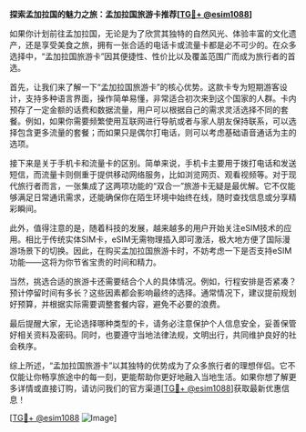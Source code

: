 **探索孟加拉国的魅力之旅：孟加拉国旅游卡推荐[[TG💪+ @esim1088](https://t.me/s/esim1088)]**

如果你计划前往孟加拉国，无论是为了欣赏其独特的自然风光、体验丰富的文化遗产，还是享受美食之旅，拥有一张合适的电话卡或流量卡都是必不可少的。在众多选择中，“孟加拉国旅游卡”因其便捷性、性价比以及覆盖范围广而成为旅行者的首选。

首先，让我们来了解一下“孟加拉国旅游卡”的核心优势。这款卡专为短期游客设计，支持多种语言界面，操作简单易懂，非常适合初次来到这个国家的人群。卡内预存了一定金额的话费和数据流量，用户可以根据自己的需求灵活选择不同的套餐。例如，如果你需要频繁使用互联网进行导航或者与家人朋友保持联系，可以选择包含更多流量的套餐；而如果只是偶尔打电话，则可以考虑基础语音通话为主的选项。

接下来是关于手机卡和流量卡的区别。简单来说，手机卡主要用于拨打电话和发送短信，而流量卡则侧重于提供移动网络服务，比如浏览网页、观看视频等。对于现代旅行者而言，一张集成了这两项功能的“双合一”旅游卡无疑是最优解。它不仅能够满足日常通讯需求，还能确保你在陌生环境中始终在线，随时查找信息或分享精彩瞬间。

此外，值得注意的是，随着科技的发展，越来越多的用户开始关注eSIM技术的应用。相比于传统实体SIM卡，eSIM无需物理插入即可激活，极大地方便了国际漫游场景下的切换。因此，在购买孟加拉国旅游卡时，不妨考虑一下是否支持eSIM功能——这将为你节省宝贵的时间和精力。

当然，挑选合适的旅游卡还需要结合个人的具体情况。例如，行程安排是否紧凑？预计停留时间有多长？这些因素都会影响最终的选择。通常情况下，建议提前规划好预算，并根据实际需要调整套餐内容，避免不必要的浪费。

最后提醒大家，无论选择哪种类型的卡，请务必注意保护个人信息安全，妥善保管好相关资料及密码。同时，也要遵守当地法律法规，文明出行，共同维护良好的社会秩序。

综上所述，“孟加拉国旅游卡”以其独特的优势成为了众多旅行者的理想伴侣。它不仅能让你畅享旅途中的每一刻，更能帮助你更好地融入当地生活。如果你想了解更多详情或直接订购，请访问我们的官方渠道[[TG💪+ @esim1088](https://t.me/s/esim1088)]获取最新优惠信息！

[[TG💪+ @esim1088](https://t.me/s/esim1088) ![Image](https://i.postimg.cc/4NQfJmqS/Snipaste-2025-05-13-00-14-12.png)]